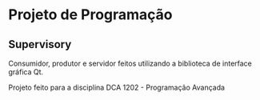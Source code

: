 # Projeto de Programação

## Supervisory

Consumidor, produtor e servidor feitos utilizando a biblioteca de interface gráfica Qt.

Projeto feito para a disciplina DCA 1202 - Programação Avançada
